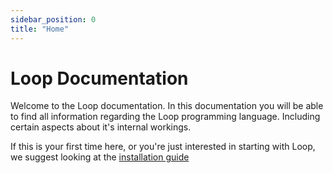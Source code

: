 ```yaml
---
sidebar_position: 0
title: "Home"
---
```


# Loop Documentation

Welcome to the Loop documentation. In this documentation you will be able to find all information regarding the Loop programming language. Including certain aspects about it's internal workings.

If this is your first time here, or you're just interested in starting with Loop, we suggest looking at the [installation guide](usage/installation.md)
